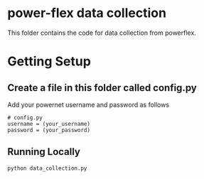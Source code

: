 # power-flex data collection
This folder contains the code for data collection from powerflex.

# Getting Setup

## Create a file in this folder called config.py
Add your powernet username and password as follows
```
# config.py
username = (your_username)
password = (your_password)
```

## Running Locally
```
python data_collection.py
```
